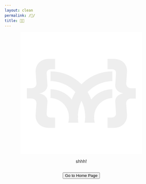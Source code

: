 ```yaml
---
layout: clean
permalink: /🔑/
title: 🔑🤔
---
```


<div class="article-list" style="display: flex; align-items: center; justify-content: center; flex-direction: column;">
    <img src="/favicon2.png" alt="Logo" style="width: 400px;">
    <p align="center">shhh!</p>
    <p align="center">
        <a href="{{site.baseurl}}/"><button class="simplebutton">Go to Home Page</button></a>
    </p>
</div>

<!-- <script>
    document.getElementById('submit-button').addEventListener('click', function() {
        var password = document.getElementById('password').value;
        var message = document.getElementById('message');

        if (password === '400391211') {
            message.textContent = 'Access Granted!';
            message.style.color = 'green';
        } else {
            message.textContent = 'Access Denied!';
            message.style.color = 'red';
        }
    });
</script>

<style>
    .password-container {
        margin-top: 20px;
        display: flex;
        justify-content: space-around;
        align-items: center;
    }

    #password {
        padding: 10px;
        margin-right: 10px;
        width: 300px;
    }

    #submit-button {
        width: 300px;
        text-align: center;
        padding: 10px;
    }

    #message {
        margin-top: 10px;
        font-weight: bold;
    }
</style> -->